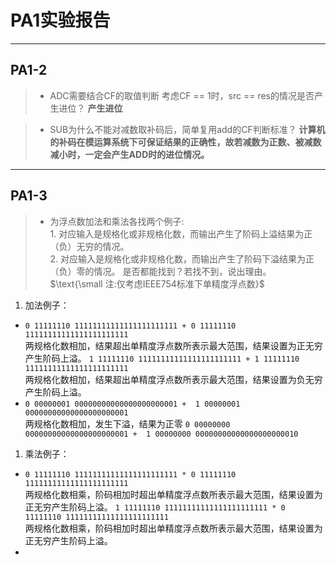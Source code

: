 # PA1实验报告
---
## PA1-2
>* ADC需要结合CF的取值判断
考虑CF == 1时，src == res的情况是否产生进位？
**产生进位**

>* SUB为什么不能对减数取补码后，简单复用add的CF判断标准？
**计算机的补码在模运算系统下可保证结果的正确性，故若减数为正数、被减数减小时，一定会产生ADD时的进位情况。**
---
## PA1-3
>* 为浮点数加法和乘法各找两个例子:<br>1. 对应输入是规格化或非规格化数，而输出产生了阶码上溢结果为正（负）无穷的情况。<br>2. 对应输入是规格化或非规格化数，而输出产生了阶码下溢结果为正（负）零的情况。
是否都能找到？若找不到，说出理由。<br>$\text{\small 注:仅考虑IEEE754标准下单精度浮点数}$
1. 加法例子：
* `0 11111110 11111111111111111111111 + 0 11111110 11111111111111111111111`<br>两规格化数相加，结果超出单精度浮点数所表示最大范围，结果设置为正无穷产生阶码上溢。
`1 11111110 11111111111111111111111 + 1 11111110 11111111111111111111111`<br>两规格化数相加，结果超出单精度浮点数所表示最大范围，结果设置为负无穷产生阶码上溢。
* `0 00000001 00000000000000000000001 +  1 00000001 00000000000000000000001`<br>两规格化数相加，发生下溢，结果为正零
`0 00000000 00000000000000000000001 +  1 00000000 00000000000000000000010`
1. 乘法例子：
* `0 11111110 11111111111111111111111 * 0 11111110 11111111111111111111111`<br>两规格化数相乘，阶码相加时超出单精度浮点数所表示最大范围，结果设置为正无穷产生阶码上溢。
`1 11111110 11111111111111111111111 * 0 11111110 11111111111111111111111`<br>两规格化数相乘，阶码相加时超出单精度浮点数所表示最大范围，结果设置为正无穷产生阶码上溢。
* 